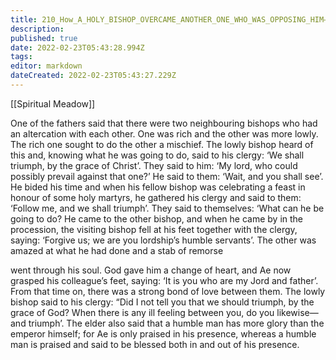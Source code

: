 ```yaml
---
title: 210_How_A_HOLY_BISHOP_OVERCAME_ANOTHER_ONE_WHO_WAS_OPPOSING_HIM—BY_HUMILITY
description: 
published: true
date: 2022-02-23T05:43:28.994Z
tags: 
editor: markdown
dateCreated: 2022-02-23T05:43:27.229Z
---
```


[[Spiritual Meadow]]
 
One of the fathers said that there were two neighbouring bishops who had an altercation with each other. One was rich and the other was more lowly. The rich one sought to do the other a mischief. The lowly bishop heard of this and, knowing what he was going to do, said to his clergy: ‘We shall triumph, by the grace of Christ’. They said to him: ‘My lord, who could possibly prevail against that one?’ He said to them: ‘Wait, and you shall see’. He bided his time and when his fellow bishop was celebrating a feast in honour of some holy martyrs, he gathered his clergy and said to them: ‘Follow me, and we shall triumph’. They said to themselves: ‘What can he be going to do? He came to the other bishop, and when he came by in the procession, the visiting bishop fell at his feet together with the clergy, saying: ‘Forgive us; we are you lordship’s humble servants’. The other was amazed at what he had done and a stab of remorse  
 
went through his soul. God gave him a change of heart, and Ae now grasped his colleague’s feet, saying: ‘It is you who are my Jord and father’. From that time on, there was a strong bond of love between them. The lowly bishop said to his clergy: “Did I not tell you that we should triumph, by the grace of God? When there is any ill feeling between you, do you likewise—and triumph’. The elder also said that a humble man has more glory than the emperor himself; for Ae is only praised in his presence, whereas a humble man is praised and said to be blessed both in and out of his presence.
